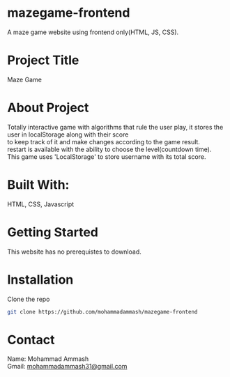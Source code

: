 # mazegame-frontend
A maze game website using frontend only(HTML, JS, CSS).

# Project Title
Maze Game

# About Project
Totally interactive game with algorithms that rule the user play, it stores the user in localStorage along with their score
<br> to keep track of it and make changes according to the game result.
<br> restart is available with the ability to choose the level(countdown time).
<br> This game uses 'LocalStorage' to store username with its total score.

# Built With:
HTML, CSS, Javascript

# Getting Started
This website has no prerequistes to download.

# Installation
Clone the repo
   ```sh
   git clone https://github.com/mohammadammash/mazegame-frontend
   ```
   
# Contact
Name: Mohammad Ammash <br>
Gmail: mohammadammash31@gmail.com
